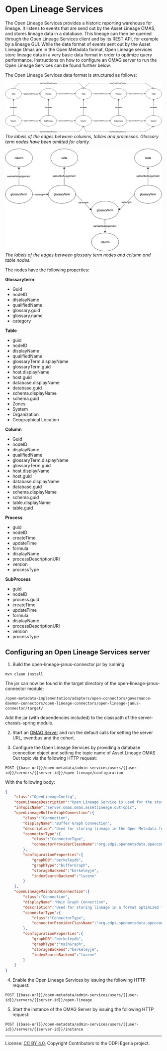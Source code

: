 <!-- SPDX-License-Identifier: CC-BY-4.0 -->
<!-- Copyright Contributors to the ODPi Egeria project. -->

# Open Lineage Services

The Open Lineage Services provides a historic reporting warehouse for lineage. It listens to events that are send out 
by the Asset Lineage OMAS, and stores lineage data in a database. This lineage can then be queried through
the Open Lineage Services client and by its REST API, for example by a lineage GUI. While the data format of events sent
out by the Asset Lineage Omas are in the Open Metadata format, Open Lineage services store lineage data in a very basic
data format in order to optimize query performance. Instructions on how to configure an OMAG server to run the 
Open Lineage Services can be found further below.

The Open Lineage Services data format is structured as follows:

![Main graph data schema](assets/img/main_graph.png)
*The labels of the edges between columns, tables and processes. Glossary term nodes have been omitted for clarity.*

![Glossary lineage](assets/img/glossary_lineage.png)
*The labels of the edges between glossary term nodes and column and table nodes.*

The nodes have the following properties:

**Glossaryterm**

- Guid
- nodeID
- displayName
- qualifiedName
- glossary.guid
- glossary.name
- category

**Table**

- guid
- nodeID
- displayName
- qualifiedName
- glossaryTerm.displayName
- glossaryTerm.guid
- host.displayName
- host.guid
- database.displayName
- database.guid
- schema.displayName
- schema.guid
- Zones
- System
- Organization
- Geographical Location

**Column**

- Guid
- nodeID
- displayName
- qualifiedName
- glossaryTerm.displayName
- glossaryTerm.guid
- host.displayName
- host.guid
- database.displayName
- database.guid
- schema.displayName
- schema.guid
- table.displayName
- table.guid

**Process**

- guid
- nodeID
- createTime
- updateTime
- formula
- displayName
- processDescriptionURI
- version
- processType

**SubProcess**

- guid
- nodeID
- process.guid
- createTime
- updateTime
- formula
- displayName
- processDescriptionURI
- version
- processType

## Configuring an Open Lineage Services server

1. Build the open-lineage-janus-connector jar by running:

```
mvn clean install
```

The jar can now be found in the target directory of the open-lineage-janus-connector module:

```
/open-metadata-implementation/adapters/open-connectors/governance-daemon-connectors/open-lineage-connectors/open-lineage-janus-connector/target/
```

Add the jar (with dependencies included) to the classpath of the server-chassis-spring module.

2. Start an [OMAG Server](../../../open-metadata-resources/open-metadata-tutorials/omag-server-tutorial) and
run the default calls for setting the server URL, eventbus and the cohort.

3. Configure the Open Lineage Services by providing a database connection object and setting the topic name of Asset 
Lineage OMAS Out topic via the following HTTP request:
```
POST {{base-url}}/open-metadata/admin-services/users/{{user-id}}/servers/{{server-id}}/open-lineage/configuration
```
With the following body: 
```json
{ 
    "class":"OpenLineageConfig",
    "openLineageDescription":"Open Lineage Service is used for the storage and querying of lineage",
    "inTopicName":"server.omas.omas.assetlineage.outTopic",
    "openLineageBufferGraphConnection":{ 
        "class":"Connection",
        "displayName":"Buffer Graph Connection",
        "description":"Used for storing lineage in the Open Metadata format",
        "connectorType":{ 
            "class":"ConnectorType",
            "connectorProviderClassName":"org.odpi.openmetadata.openconnectors.governancedaemonconnectors.openlineageconnectors.janusconnector.buffergraph.BufferGraphConnectorProvider"
        },
        "configurationProperties":{ 
            "graphDB":"berkeleydb",
            "graphType":"bufferGraph",
            "storageBackend":"berkeleyje",
            "indexSearchBackend":"lucene"
        }
    },
    "openLineageMainGraphConnection":{ 
        "class":"Connection",
        "displayName":"Main Graph Connection",
        "description":"Used for storing lineage in a format optimized for querying lineage",
        "connectorType":{ 
            "class":"ConnectorType",
            "connectorProviderClassName":"org.odpi.openmetadata.openconnectors.governancedaemonconnectors.openlineageconnectors.janusconnector.maingraph.MainGraphConnectorProvider"
        },
        "configurationProperties":{ 
            "graphDB":"berkeleydb",
            "graphType":"mainGraph",
            "storageBackend":"berkeleyje",
            "indexSearchBackend":"lucene"
        }
    }
}
```

4. Enable the Open Lineage Services by issuing the following HTTP request:

```
POST {{base-url}}/open-metadata/admin-services/users/{{user-id}}/servers/{{server-id}}/open-lineage
```

5. Start the instance of the OMAG Server by issuing the following HTTP request:
    
```
POST {{base-url}}/open-metadata/admin-services/users/{{user-id}}/servers/{{server-id}}/instance
```

----
License: [CC BY 4.0](https://creativecommons.org/licenses/by/4.0/),
Copyright Contributors to the ODPi Egeria project.